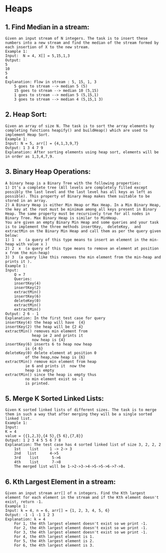 # Heaps

## 1. Find Median in a stream:
    Given an input stream of N integers. The task is to insert these numbers into a new stream and find the median of the stream formed by each insertion of X to the new stream.
    Example 1:
    Input:  N = 4, X[] = 5,15,1,3
    Output:
    5
    10
    5
    4
    Explanation: Flow in stream : 5, 15, 1, 3 
        5 goes to stream --> median 5 (5) 
        15 goes to stream --> median 10 (5,15) 
        1 goes to stream --> median 5 (5,15,1) 
        3 goes to stream --> median 4 (5,15,1 3) 

## 2. Heap Sort:
    Given an array of size N. The task is to sort the array elements by completing functions heapify() and buildHeap() which are used to implement Heap Sort.
    Example 1:
    Input: N = 5, arr[] = {4,1,3,9,7}
    Output: 1 3 4 7 9
    Explanation: After sorting elements using heap sort, elements will be in order as 1,3,4,7,9.

## 3. Binary Heap Operations:
    A binary heap is a Binary Tree with the following properties:
    1) It’s a complete tree (All levels are completely filled except possibly the last level and the last level has all keys as left as possible). This property of Binary Heap makes them suitable to be stored in an array.
    2) A Binary Heap is either Min Heap or Max Heap. In a Min Binary Heap, the key at the root must be minimum among all keys present in Binary Heap. The same property must be recursively true for all nodes in Binary Tree. Max Binary Heap is similar to MinHeap.
    You are given an empty Binary Min Heap and some queries and your task is to implement the three methods insertKey,  deleteKey,  and extractMin on the Binary Min Heap and call them as per the query given below:
    1) 1  x  (a query of this type means to insert an element in the min-heap with value x )
    2) 2  x  (a query of this type means to remove an element at position x from the min-heap)
    3) 3  (a query like this removes the min element from the min-heap and prints it ).
    Example 1:
    Input:
        Q = 7
        Queries:
        insertKey(4)
        insertKey(2)
        extractMin()
        insertKey(6)
        deleteKey(0)
        extractMin()
        extractMin()
    Output: 2 6 - 1
    Explanation: In the first test case for query 
    insertKey(4) the heap will have  {4}  
    insertKey(2) the heap will be {2 4}
    extractMin() removes min element from 
                heap ie 2 and prints it
                now heap is {4} 
    insertKey(6) inserts 6 to heap now heap
             is {4 6}
    deleteKey(0) delete element at position 0
             of the heap,now heap is {6}
    extractMin() remove min element from heap
             ie 6 and prints it  now the
             heap is empty
    extractMin() since the heap is empty thus
             no min element exist so -1
             is printed.

## 5. Merge K Sorted Linked Lists:
    Given K sorted linked lists of different sizes. The task is to merge them in such a way that after merging they will be a single sorted linked list.
    Example 1:
    Input:
    K = 4
    value = {{1,2,3},{4 5},{5 6},{7,8}}
    Output: 1 2 3 4 5 5 6 7 8
    Explanation: The test case has 4 sorted linked list of size 3, 2, 2, 2
        1st    list     1 -> 2-> 3
        2nd   list      4->5
        3rd    list      5->6
        4th    list      7->8
        The merged list will be 1->2->3->4->5->5->6->7->8.

## 6. Kth Largest Element in a stream:
    Given an input stream arr[] of n integers. Find the Kth largest element for each element in the stream and if the Kth element doesn't exist, return -1.
    Example 1:
    Input: k = 4, n = 6, arr[] = {1, 2, 3, 4, 5, 6}
    Output: -1 -1 -1 1 2 3
    Explanation: k = 4
        For 1, the 4th largest element doesn't exist so we print -1.
        For 2, the 4th largest element doesn't exist so we print -1.
        For 3, the 4th largest element doesn't exist so we print -1.
        For 4, the 4th largest element is 1.
        For 5, the 4th largest element is 2.
        For 6, the 4th largest element is 3.